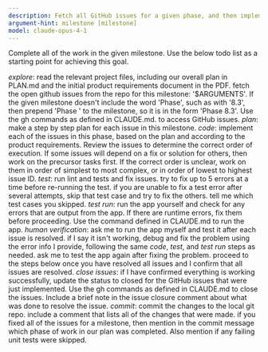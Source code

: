 ```yaml
---
description: Fetch all GitHub issues for a given phase, and then implement, lint, test, and commit them one by one.
argument-hint: milestone [milestone]
model: claude-opus-4-1
---
```


Complete all of the work in the given milestone. Use the below todo list as a starting point for achieving this goal.

*explore*: read the relevant project files, including our overall plan in PLAN.md and the initial product requirements document in the PDF. fetch the open github issues from the repo for this milestone: '$ARGUMENTS'. If the given milestone doesn't include the word 'Phase', such as with '8.3', then prepend 'Phase ' to the milestone, so it is in the form 'Phase 8.3'. Use the gh commands as defined in CLAUDE.md. to access GitHub issues.
*plan*: make a step by step plan for each issue in this milestone. 
*code*: implement each of the issues in this phase, based on the plan and according to the product requirements. Review the issues to determine the correct order of execution. If some issues will depend on a fix or solution for others, then work on the precursor tasks first. If the correct order is unclear, work on them in order of simplest to most complex, or in order of lowest to highest issue ID.
*test*: run lint and tests and fix issues. try to fix up to 5 errors at a time before re-running the test. if you are unable to fix a test error after several attempts, skip that test case and try to fix the others. tell me which test cases you skipped.
*test run*: run the app yourself and check for any errors that are output from the app. If there are runtime errors, fix them before proceeding. Use the command defined in CLAUDE.md to run the app.
*human verification*: ask me to run the app myself and test it after each issue is resolved. if I say it isn't working, debug and fix the problem using the error info I provide, following the same *code*, *test*, and *test run* steps as needed. ask me to test the app again after fixing the problem. proceed to the steps below once you have resolved all issues and I confirm that all issues are resolved.
*close issues*: if I have confirmed everything is working successfully, update the status to closed for the GitHub issues that were just implemented. Use the gh commands as defined in CLAUDE.md to close the issues. Include a brief note in the issue closure comment about what was done to resolve the issue.
*commit*: commit the changes to the local git repo. include a comment that lists all of the changes that were made. if you fixed all of the issues for a milestone, then mention in the commit message which phase of work in our plan was completed. Also mention if any failing unit tests were skipped.
